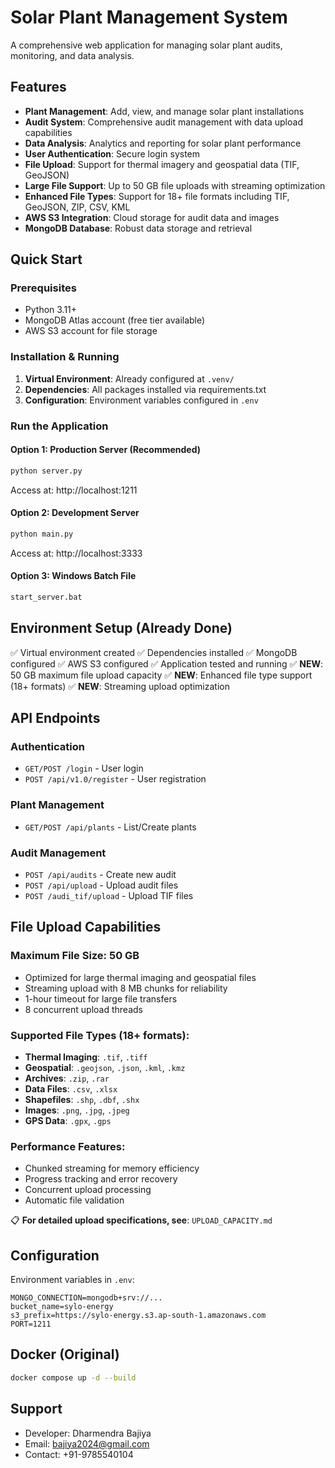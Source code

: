 # Solar Plant Management System

A comprehensive web application for managing solar plant audits, monitoring, and data analysis.

## Features

- **Plant Management**: Add, view, and manage solar plant installations
- **Audit System**: Comprehensive audit management with data upload capabilities
- **Data Analysis**: Analytics and reporting for solar plant performance
- **User Authentication**: Secure login system
- **File Upload**: Support for thermal imagery and geospatial data (TIF, GeoJSON)
- **Large File Support**: Up to 50 GB file uploads with streaming optimization
- **Enhanced File Types**: Support for 18+ file formats including TIF, GeoJSON, ZIP, CSV, KML
- **AWS S3 Integration**: Cloud storage for audit data and images
- **MongoDB Database**: Robust data storage and retrieval

## Quick Start

### Prerequisites
- Python 3.11+ 
- MongoDB Atlas account (free tier available)
- AWS S3 account for file storage

### Installation & Running

1. **Virtual Environment**: Already configured at `.venv/`
2. **Dependencies**: All packages installed via requirements.txt
3. **Configuration**: Environment variables configured in `.env`

### Run the Application

#### Option 1: Production Server (Recommended)
```bash
python server.py
```
Access at: http://localhost:1211

#### Option 2: Development Server
```bash
python main.py
```
Access at: http://localhost:3333

#### Option 3: Windows Batch File
```bash
start_server.bat
```

## Environment Setup (Already Done)

✅ Virtual environment created
✅ Dependencies installed
✅ MongoDB configured
✅ AWS S3 configured
✅ Application tested and running
✅ **NEW**: 50 GB maximum file upload capacity
✅ **NEW**: Enhanced file type support (18+ formats)
✅ **NEW**: Streaming upload optimization

## API Endpoints

### Authentication
- `GET/POST /login` - User login
- `POST /api/v1.0/register` - User registration

### Plant Management
- `GET/POST /api/plants` - List/Create plants

### Audit Management
- `POST /api/audits` - Create new audit
- `POST /api/upload` - Upload audit files
- `POST /audi_tif/upload` - Upload TIF files

## File Upload Capabilities

### Maximum File Size: **50 GB**
- Optimized for large thermal imaging and geospatial files
- Streaming upload with 8 MB chunks for reliability
- 1-hour timeout for large file transfers
- 8 concurrent upload threads

### Supported File Types (18+ formats):
- **Thermal Imaging**: `.tif`, `.tiff`
- **Geospatial**: `.geojson`, `.json`, `.kml`, `.kmz`
- **Archives**: `.zip`, `.rar`
- **Data Files**: `.csv`, `.xlsx`
- **Shapefiles**: `.shp`, `.dbf`, `.shx`
- **Images**: `.png`, `.jpg`, `.jpeg`
- **GPS Data**: `.gpx`, `.gps`

### Performance Features:
- Chunked streaming for memory efficiency
- Progress tracking and error recovery
- Concurrent upload processing
- Automatic file validation

📋 **For detailed upload specifications, see**: `UPLOAD_CAPACITY.md`

## Configuration

Environment variables in `.env`:
```env
MONGO_CONNECTION=mongodb+srv://...
bucket_name=sylo-energy
s3_prefix=https://sylo-energy.s3.ap-south-1.amazonaws.com
PORT=1211
```

## Docker (Original)
```bash
docker compose up -d --build
```

## Support
- Developer: Dharmendra Bajiya
- Email: bajiya2024@gmail.com
- Contact: +91-9785540104